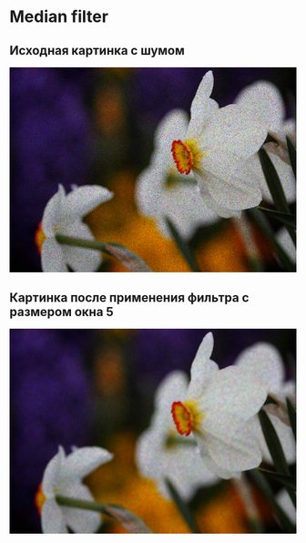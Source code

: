 # Median filter

## Исходная картинка с шумом

![origin](median/source_noise.jpg)

## Картинка после применения фильтра с размером окна 5

![origin](median/source_noise_out.jpg)
